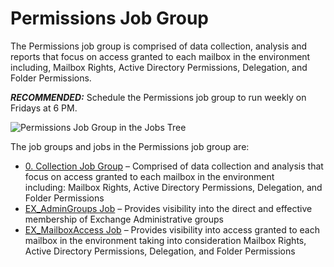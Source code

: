 # Permissions Job Group

The Permissions job group is comprised of data collection, analysis and reports that focus on access
granted to each mailbox in the environment including, Mailbox Rights, Active Directory Permissions,
Delegation, and Folder Permissions.

**_RECOMMENDED:_** Schedule the Permissions job group to run weekly on Fridays at 6 PM.

![Permissions Job Group in the Jobs Tree](/img/versioned_docs/accessanalyzer_11.6/accessanalyzer/admin/hostmanagement/jobstree.webp)

The job groups and jobs in the Permissions job group are:

- [0. Collection Job Group](/docs/accessanalyzer/11.6/accessanalyzer/solutions/exchange/mailboxes/permissions/collection/overview.md)
  – Comprised of data collection and analysis that focus on access granted to each mailbox in the
  environment including: Mailbox Rights, Active Directory Permissions, Delegation, and Folder
  Permissions
- [EX_AdminGroups Job](/docs/accessanalyzer/11.6/accessanalyzer/solutions/exchange/mailboxes/permissions/ex_admingroups.md)
  – Provides visibility into the direct and effective membership of Exchange Administrative groups
- [EX_MailboxAccess Job](/docs/accessanalyzer/11.6/accessanalyzer/solutions/exchange/mailboxes/permissions/ex_mailboxaccess.md)
  – Provides visibility into access granted to each mailbox in the environment taking into
  consideration Mailbox Rights, Active Directory Permissions, Delegation, and Folder Permissions
